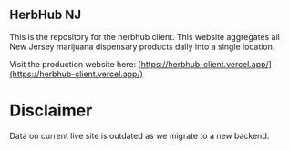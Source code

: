 ## HerbHub NJ

This is the repository for the herbhub client. This website aggregates all New Jersey marijuana dispensary products daily into a single location.

Visit the production website here: [https://herbhub-client.vercel.app/](https://herbhub-client.vercel.app/)

# Disclaimer

Data on current live site is outdated as we migrate to a new backend.
